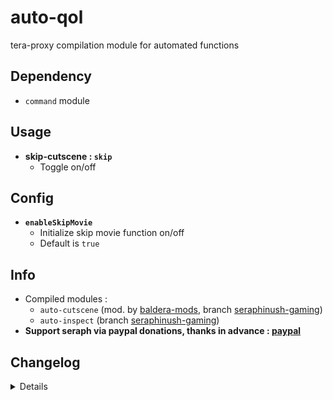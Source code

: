 # auto-qol
tera-proxy compilation module for automated functions

## Dependency
- `command` module

## Usage
- __skip-cutscene : `skip`__
  - Toggle on/off

## Config
- __`enableSkipMovie`__
  - Initialize skip movie function on/off
  - Default is `true`

## Info
- Compiled modules :
  - `auto-cutscene` (mod. by [baldera-mods](https://github.com/baldera-mods), branch [seraphinush-gaming](https://github.com/ylennia-archives/auto-cutscene))
  - `auto-inspect` (branch [seraphinush-gaming](https://github.com/ylennia-archives/auto-inspect))
- **Support seraph via paypal donations, thanks in advance : [paypal](https://www.paypal.me/seraphinush)**

## Changelog
<details>

    1.00
    - Initial commit

</details>